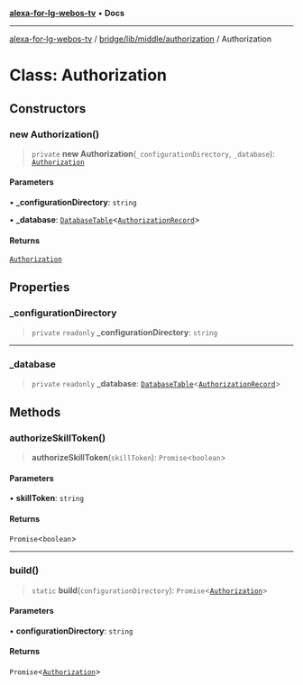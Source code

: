 [**alexa-for-lg-webos-tv**](../../../../../README.md) • **Docs**

***

[alexa-for-lg-webos-tv](../../../../../modules.md) / [bridge/lib/middle/authorization](../README.md) / Authorization

# Class: Authorization

## Constructors

### new Authorization()

> `private` **new Authorization**(`_configurationDirectory`, `_database`): [`Authorization`](Authorization.md)

#### Parameters

• **\_configurationDirectory**: `string`

• **\_database**: [`DatabaseTable`](../../../database/classes/DatabaseTable.md)\<[`AuthorizationRecord`](../type-aliases/AuthorizationRecord.md)\>

#### Returns

[`Authorization`](Authorization.md)

## Properties

### \_configurationDirectory

> `private` `readonly` **\_configurationDirectory**: `string`

***

### \_database

> `private` `readonly` **\_database**: [`DatabaseTable`](../../../database/classes/DatabaseTable.md)\<[`AuthorizationRecord`](../type-aliases/AuthorizationRecord.md)\>

## Methods

### authorizeSkillToken()

> **authorizeSkillToken**(`skillToken`): `Promise`\<`boolean`\>

#### Parameters

• **skillToken**: `string`

#### Returns

`Promise`\<`boolean`\>

***

### build()

> `static` **build**(`configurationDirectory`): `Promise`\<[`Authorization`](Authorization.md)\>

#### Parameters

• **configurationDirectory**: `string`

#### Returns

`Promise`\<[`Authorization`](Authorization.md)\>
